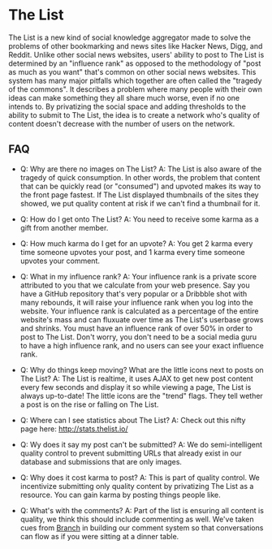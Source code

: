 The List
=============

The List is a new kind of social knowledge aggregator made to solve the problems of other bookmarking and news sites like Hacker News, Digg, and Reddit. Unlike other social news websites, users' ability to post to The List is determined by an "influence rank" as opposed to the methodology of "post as much as you want" that's common on other social news websites. This system has many major pitfalls which together are often called the "tragedy of the commons". It describes a problem where many people with their own ideas can make something they all share much worse, even if no one intends to. By privatizing the social space and adding thresholds to the ability to submit to The List, the idea is to create a network who's quality of content doesn't decrease with the number of users on the network.

FAQ
-------------

 - Q: Why are there no images on The List?
   A: The List is also aware of the tragedy of quick consumption. In other words, the problem that content that can be quickly read (or "consumed") and upvoted makes its way to the front page fastest. If The List displayed thumbnails of the sites they showed, we put quality content at risk if we can't find a thumbnail for it.

 - Q: How do I get onto The List?
   A: You need to receive some karma as a gift from another member.

 - Q: How much karma do I get for an upvote?
   A: You get 2 karma every time someone upvotes your post, and 1 karma every time someone upvotes your comment.

 - Q: What in my influence rank?
   A: Your influence rank is a private score attributed to you that we calculate from your web presence. Say you have a GitHub repository that's very popular or a Dribbble shot with many rebounds, it will raise your influence rank when you log into the website. Your influence rank is calculated as a percentage of the entire website's mass and can fluxuate over time as The List's userbase grows and shrinks. You must have an influence rank of over 50% in order to post to The List. Don't worry, you don't need to be a social media guru to have a high influence rank, and no users can see your exact influence rank.

 - Q: Why do things keep moving? What are the little icons next to posts on The List?
   A: The List is realtime, it uses AJAX to get new post content every few seconds and display it so while viewing a page, The List is always up-to-date! The little icons are the "trend" flags. They tell wether a post is on the rise or falling on The List.

 - Q: Where can I see statistics about The List?
   A: Check out this nifty page here: http://stats.thelist.io/

 - Q: Wy does it say my post can't be submitted?
   A: We do semi-intelligent quality control to prevent submitting URLs that already exist in our database and submissions that are only images.

 - Q: Why does it cost karma to post?
   A: This is part of quality control. We incentivize submitting only quality content by privatizing The List as a resource. You can gain karma by posting things people like.

 - Q: What's with the comments?
   A: Part of the list is ensuring all content is quality, we think this should include commenting as well. We've taken cues from [Branch](http://branch.com) in building our comment system so that conversations can flow as if you were sitting at a dinner table.